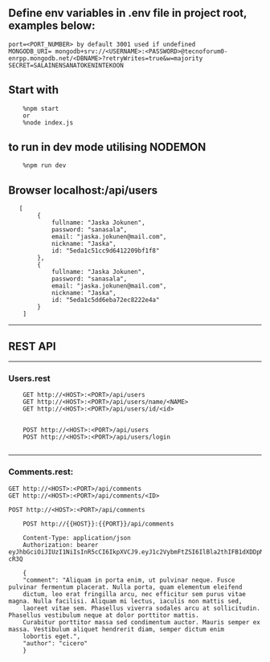 ## Define env variables in .env file in project root, examples below:

    port=<PORT_NUMBER> by default 3001 used if undefined
    MONGODB_URI= mongodb+srv://<USERNAME>:<PASSWORD>@tecnoforum0-enrpp.mongodb.net/<DBNAME>?retryWrites=true&w=majority
    SECRET=SALAINENSANATOKENINTEKOON


## Start with 
```
	%npm start 
	or
	%node index.js
```
## to run in dev mode utilising NODEMON 
```
	%npm run dev

```
## Browser localhost:<PORT>/api/users 
```
   [
        {
            fullname: "Jaska Jokunen",
            password: "sanasala",
            email: "jaska.jokunen@mail.com",
            nickname: "Jaska",
            id: "5eda1c51cc9d6412209bf1f8"
        },
        {
            fullname: "Jaska Jokunen",
            password: "sanasala",
            email: "jaska.jokunen@mail.com",
            nickname: "Jaska",
            id: "5eda1c5dd6eba72ec8222e4a"
        }
    ]
```
----------------------------------------------------------------
## REST API 
----------------------------------------------------------------

### Users.rest
```
	GET http://<HOST>:<PORT>/api/users
	GET http://<HOST>:<PORT>/api/users/name/<NAME>
	GET http://<HOST>:<PORT>/api/users/id/<id>
	

	POST http://<HOST>:<PORT>/api/users 
	POST http://<HOST>:<PORT>/api/users/login
	

```
----------------------------------------------------------------
### Comments.rest: 
```
GET http://<HOST>:<PORT>/api/comments
GET http://<HOST>:<PORT>/api/comments/<ID>

POST http://<HOST>:<PORT>/api/comments
```
```
	POST http://{{HOST}}:{{PORT}}/api/comments
	
	Content-Type: application/json
	Authorization: bearer eyJhbGciOiJIUzI1NiIsInR5cCI6IkpXVCJ9.eyJ1c2VybmFtZSI6IlBla2thIFB1dXDDpMOkIiwiaWQiOiI1ZWUzMWIwMTk0MmJkZjQ2OTBhZWU0ZjkiLCJpYXQiOjE1OTIxNjY1MTl9.jO4apItViBccU9xYD3D7GVvXUFvV1F3_ZEV8vE-cR3Q
```
```
	{
	"comment": "Aliquam in porta enim, ut pulvinar neque. Fusce pulvinar fermentum placerat. Nulla porta, quam elementum eleifend
	dictum, leo erat fringilla arcu, nec efficitur sem purus vitae magna. Nulla facilisi. Aliquam mi lectus, iaculis non mattis sed,
	laoreet vitae sem. Phasellus viverra sodales arcu at sollicitudin. Phasellus vestibulum neque at dolor porttitor mattis.
	Curabitur porttitor massa sed condimentum auctor. Mauris semper ex massa. Vestibulum aliquet hendrerit diam, semper dictum enim
	lobortis eget.",
	"author": "cicero"
	}
```
